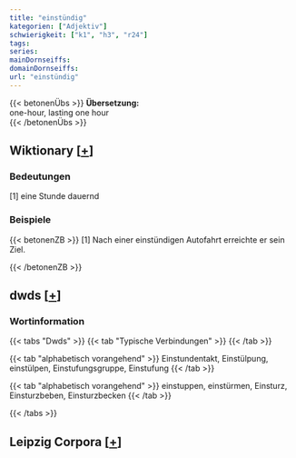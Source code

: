 ```yaml
---
title: "einstündig"
kategorien: ["Adjektiv"]
schwierigkeit: ["k1", "h3", "r24"]
tags:
series:
mainDornseiffs:
domainDornseiffs:
url: "einstündig"
---
```


{{< betonenÜbs >}}
**Übersetzung:**  
one-hour, lasting one hour  
{{< /betonenÜbs >}}

## Wiktionary [[+](https://de.wiktionary.org/wiki/einstündig)]

### Bedeutungen
[1] eine Stunde dauernd  

### Beispiele
{{< betonenZB >}}
[1] Nach einer einstündigen Autofahrt erreichte er sein Ziel.  

{{< /betonenZB >}}


## dwds [[+](https://www.dwds.de/wb/einstündig)]

### Wortinformation
{{< tabs "Dwds" >}}
{{< tab "Typische Verbindungen" >}}
{{< /tab >}}

{{< tab "alphabetisch vorangehend" >}}
Einstundentakt, Einstülpung, einstülpen, Einstufungsgruppe, Einstufung
{{< /tab >}}

{{< tab "alphabetisch vorangehend" >}}
einstuppen, einstürmen, Einsturz, Einsturzbeben, Einsturzbecken
{{< /tab >}}

{{< /tabs >}}

## Leipzig Corpora [[+](https://corpora.uni-leipzig.de/en/res?word=einstündig&corpusId=deu_newscrawl-public_2018)]

